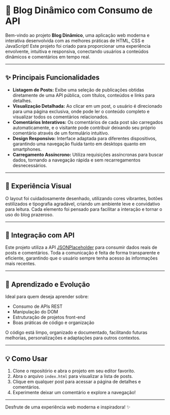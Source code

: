 
# 🌟 Blog Dinâmico com Consumo de API

Bem-vindo ao projeto **Blog Dinâmico**, uma aplicação web moderna e interativa desenvolvida com as melhores práticas de HTML, CSS e JavaScript! Este projeto foi criado para proporcionar uma experiência envolvente, intuitiva e responsiva, conectando usuários a conteúdos dinâmicos e comentários em tempo real.

---

## ✨ Principais Funcionalidades

- **Listagem de Posts:** Exibe uma seleção de publicações obtidas diretamente de uma API pública, com títulos, conteúdos e links para detalhes.
- **Visualização Detalhada:** Ao clicar em um post, o usuário é direcionado para uma página exclusiva, onde pode ler o conteúdo completo e visualizar todos os comentários relacionados.
- **Comentários Interativos:** Os comentários de cada post são carregados automaticamente, e o visitante pode contribuir deixando seu próprio comentário através de um formulário intuitivo.
- **Design Responsivo:** Interface adaptada para diferentes dispositivos, garantindo uma navegação fluida tanto em desktops quanto em smartphones.
- **Carregamento Assíncrono:** Utiliza requisições assíncronas para buscar dados, tornando a navegação rápida e sem recarregamentos desnecessários.

---

## 🎨 Experiência Visual

O layout foi cuidadosamente desenhado, utilizando cores vibrantes, botões estilizados e tipografia agradável, criando um ambiente leve e convidativo para leitura. Cada elemento foi pensado para facilitar a interação e tornar o uso do blog prazeroso.

---

## 🔗 Integração com API

Este projeto utiliza a API [JSONPlaceholder](https://jsonplaceholder.typicode.com/) para consumir dados reais de posts e comentários. Toda a comunicação é feita de forma transparente e eficiente, garantindo que o usuário sempre tenha acesso às informações mais recentes.

---

## 🚀 Aprendizado e Evolução

Ideal para quem deseja aprender sobre:
- Consumo de APIs REST
- Manipulação do DOM
- Estruturação de projetos front-end
- Boas práticas de código e organização

O código está limpo, organizado e documentado, facilitando futuras melhorias, personalizações e adaptações para outros contextos.

---

## 💡 Como Usar

1. Clone o repositório e abra o projeto em seu editor favorito.
2. Abra o arquivo `index.html` para visualizar a lista de posts.
3. Clique em qualquer post para acessar a página de detalhes e comentários.
4. Experimente deixar um comentário e explore a navegação!

---

Desfrute de uma experiência web moderna e inspiradora! ✨

